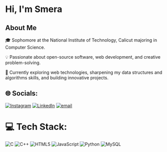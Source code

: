 # Hi, I'm Smera

## About Me

🎓 Sophomore at the National Institute of Technology, Calicut majoring in Computer Science. <br>

💡 Passionate about open-source software, web development, and creative problem-solving.<br>

🌱 Currently exploring web technologies, sharpening my data structures and algorithms skills, and building innovative projects.<br>


## 🌐 Socials:
[![Instagram](https://img.shields.io/badge/Instagram-%23E4405F.svg?logo=Instagram&logoColor=white)](https://instagram.com/smera_xo) [![LinkedIn](https://img.shields.io/badge/LinkedIn-%230077B5.svg?logo=linkedin&logoColor=white)](www.linkedin.com/in/smera-renjithlal-525779278) [![email](https://img.shields.io/badge/Email-D14836?logo=gmail&logoColor=white)](mailto:smera.renjithlal@gmail.com) 

# 💻 Tech Stack:
![C](https://img.shields.io/badge/c-%2300599C.svg?style=for-the-badge&logo=c&logoColor=white) ![C++](https://img.shields.io/badge/c++-%2300599C.svg?style=for-the-badge&logo=c%2B%2B&logoColor=white) ![HTML5](https://img.shields.io/badge/html5-%23E34F26.svg?style=for-the-badge&logo=html5&logoColor=white) ![JavaScript](https://img.shields.io/badge/javascript-%23323330.svg?style=for-the-badge&logo=javascript&logoColor=%23F7DF1E) ![Python](https://img.shields.io/badge/python-3670A0?style=for-the-badge&logo=python&logoColor=ffdd54) ![MySQL](https://img.shields.io/badge/mysql-4479A1.svg?style=for-the-badge&logo=mysql&logoColor=white)

